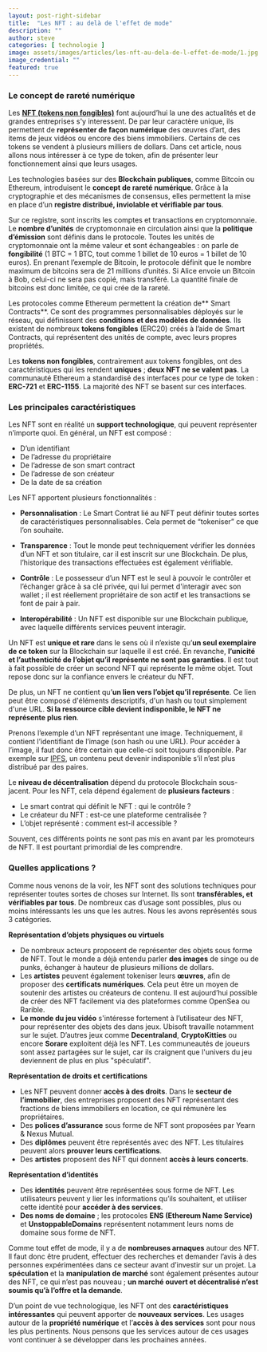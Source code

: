 ```yaml
---
layout: post-right-sidebar
title:  "Les NFT : au delà de l'effet de mode"
description: ""
author: steve
categories: [ technologie ]
image: assets/images/articles/les-nft-au-dela-de-l-effet-de-mode/1.jpg
image_credential: ""
featured: true
---
```


### Le concept de rareté numérique

Les [**NFT (tokens non fongibles)**](https://fr.wikipedia.org/wiki/Jeton_non_fongible) font aujourd’hui la une des actualités et de grandes entreprises s'y interessent. De par leur caractère unique, ils permettent de **représenter de façon numérique** des œuvres d’art, des items de jeux vidéos ou encore des biens immobiliers. Certains de ces tokens se vendent à plusieurs milliers de dollars. Dans cet article, nous allons nous intéresser à ce type de token, afin de présenter leur fonctionnement ainsi que leurs usages. 

Les technologies basées sur des **Blockchain publiques**, comme Bitcoin ou Ethereum, introduisent le **concept de rareté numérique**. Grâce à la cryptographie et des mécanismes de consensus, elles permettent la mise en place d’un **registre distribué, inviolable et vérifiable par tous**. 

Sur ce registre, sont inscrits les comptes et transactions en cryptomonnaie. Le **nombre d’unités** de cryptomonnaie en circulation ainsi que la **politique d’émission** sont définis dans le protocole. Toutes les unités de cryptomonnaie ont la même valeur et sont échangeables : on parle de **fongibilité** (1 BTC = 1 BTC, tout comme 1 billet de 10 euros = 1 billet de 10 euros). En prenant l’exemple de Bitcoin, le protocole définit que le nombre maximum de bitcoins sera de 21 millions d’unités.  Si Alice envoie un Bitcoin à Bob, celui-ci ne sera pas copié, mais transféré. La quantité finale de bitcoins est donc limitée, ce qui crée de la rareté. 

Les protocoles comme Ethereum permettent la création de** Smart Contracts**. Ce sont des programmes personnalisables déployés sur le réseau, qui définissent des **conditions et des modèles de données**. Ils existent de nombreux **tokens fongibles** (ERC20) créés à l’aide de Smart Contracts, qui représentent des unités de compte, avec leurs propres propriétés.

Les **tokens non fongibles**, contrairement aux tokens fongibles, ont des caractéristiques qui les rendent **uniques** ; **deux NFT ne se valent pas**. La communauté Ethereum a standardisé des interfaces pour ce type de token : **ERC-721** et **ERC-1155**. La majorité des NFT se basent sur ces interfaces.


### Les principales caractéristiques

Les NFT sont en réalité un **support technologique**, qui peuvent représenter n’importe quoi. En général, un NFT est composé : 
- D’un identifiant
- De l’adresse du propriétaire
- De l’adresse de son smart contract 
- De l’adresse de son créateur
- De la date de sa création

Les NFT apportent plusieurs fonctionnalités : 

- **Personnalisation** : Le Smart Contrat lié au NFT peut définir toutes sortes de caractéristiques personnalisables. Cela permet de “tokeniser” ce que l’on souhaite. 

- **Transparence** : Tout le monde peut techniquement vérifier les données d’un NFT et son titulaire, car il est inscrit sur une Blockchain. De plus, l’historique des transactions effectuées est également vérifiable. 

- **Contrôle** : Le possesseur d’un NFT est le seul à pouvoir le contrôler et l’échanger grâce à sa clé privée, qui lui permet d'interagir avec son wallet ; il est réellement propriétaire de son actif et les transactions se font de pair à pair.

- **Interopérabilité** : Un NFT est disponible sur une Blockchain publique, avec laquelle différents services peuvent interagir. 

Un NFT est **unique et rare** dans le sens où il n’existe qu’**un seul exemplaire de ce token** sur la Blockchain sur laquelle il est créé. En revanche, **l’unicité et l’authenticité de l’objet qu’il représente ne sont pas garanties**. Il est tout à fait possible de créer un second NFT qui représente le même objet. Tout repose donc sur la confiance envers le créateur du NFT. 

De plus, un NFT ne contient qu’**un lien vers l’objet qu’il représente**. Ce lien peut être composé d'éléments descriptifs, d'un hash ou tout simplement d'une URL. **Si la ressource cible devient indisponible, le NFT ne représente plus rien**. 

Prenons l’exemple d’un NFT représentant une image. Techniquement, il contient l’identifiant de l’image (son hash ou une URL). Pour accéder à l’image, il faut donc être certain que celle-ci soit toujours disponible. Par exemple sur [IPFS](https://cryptoms.fr/technologie/2021/01/27/ipfs-l-hebergement-de-donnees-en-pair-a-pair.html), un contenu peut devenir indisponible s’il n’est plus distribué par des paires. 

Le **niveau de décentralisation** dépend du protocole Blockchain sous-jacent. Pour les NFT, cela dépend également de **plusieurs facteurs** : 
- Le smart contrat qui définit le NFT : qui le contrôle ? 
- Le créateur du NFT : est-ce une plateforme centralisée ?
- L’objet représenté : comment est-il accessible ? 

Souvent, ces différents points ne sont pas mis en avant par les promoteurs de NFT. Il est pourtant primordial de les comprendre. 

### Quelles applications ?

Comme nous venons de la voir, les NFT sont des solutions techniques pour représenter toutes sortes de choses sur Internet. Ils sont **transférables, et vérifiables par tous**. De nombreux cas d’usage sont possibles, plus ou moins intéressants les uns que les autres. Nous les avons représentés sous 3 catégories. 

**Représentation d’objets physiques ou virtuels**
- De nombreux acteurs proposent de représenter des objets sous forme de NFT. Tout le monde a déjà entendu parler **des images** de singe ou de punks, échanger à hauteur de plusieurs millions de dollars. 
- Les **artistes** peuvent également tokeniser leurs **œuvres**, afin de proposer des **certificats numériques**. Cela peut être un moyen de soutenir des artistes ou créateurs de contenu. Il est aujourd’hui possible de créer des NFT facilement via des plateformes comme OpenSea ou Rarible. 
- **Le monde du jeu vidéo** s'intéresse fortement à l’utilisateur des NFT, pour représenter des objets des dans jeux. Ubisoft travaille notamment sur le sujet. D’autres jeux comme **Decentraland**, **CryptoKitties** ou encore **Sorare** exploitent déjà les NFT. Les communeautés de joueurs sont assez partagées sur le sujet, car ils craignent que l'univers du jeu deviennent de plus en plus "spéculatif".

**Représentation de droits et certifications**

- Les NFT peuvent donner **accès à des droits**. Dans le **secteur de l’immobilier**, des entreprises proposent des NFT représentant des fractions de biens immobiliers en location, ce qui rémunère les propriétaires. 
- Des **polices d’assurance** sous forme de NFT sont proposées par Yearn & Nexus Mutual. 
- Des **diplômes** peuvent être représentés avec des NFT. Les titulaires peuvent alors **prouver leurs certifications**. 
- Des **artistes** proposent des NFT qui donnent **accès à leurs concerts**.

**Représentation d’identités**

- Des **identités** peuvent être représentées sous forme de NFT. Les utilisateurs peuvent y lier les informations qu’ils souhaitent, et utiliser cette identité pour **accéder à des services**.
- **Des noms de domaine** ; les protocoles **ENS (Ethereum Name Service)** et **UnstoppableDomains** représentent notamment leurs noms de domaine sous forme de NFT. 

Comme tout effet de mode, il y a de **nombreuses arnaques** autour des NFT. Il faut donc être prudent, effectuer des recherches et demander l’avis à des personnes expérimentées dans ce secteur avant d’investir sur un projet. La **spéculation** et la **manipulation de marché** sont également présentes autour des NFT, ce qui n’est pas nouveau ; **un marché ouvert et décentralisé n’est soumis qu’à l’offre et la demande**.

D’un point de vue technologique, les NFT ont des **caractéristiques intéressantes** qui peuvent apporter de **nouveaux services**. Les usages autour de la **propriété numérique** et l’**accès à des services** sont pour nous les plus pertinents. Nous pensons que les services autour de ces usages vont continuer à se développer dans les prochaines années.  


